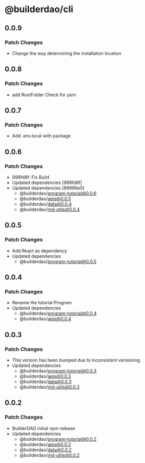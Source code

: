# @builderdao/cli

## 0.0.9

### Patch Changes

- Change the way determining the installation location

## 0.0.8

### Patch Changes

- add RootFolder Check for yarn

## 0.0.7

### Patch Changes

- Add .env.local with package

## 0.0.6

### Patch Changes

- 998fd8f: Fix Build
- Updated dependencies [998fd8f]
- Updated dependencies [89996e0]
  - @builderdao/program-tutorial@0.0.6
  - @builderdao/apis@0.0.5
  - @builderdao/data@0.0.4
  - @builderdao/md-utils@0.0.4

## 0.0.5

### Patch Changes

- Add React as dependency
- Updated dependencies
  - @builderdao/program-tutorial@0.0.5

## 0.0.4

### Patch Changes

- Rename the tutorial Program
- Updated dependencies
  - @builderdao/program-tutorial@0.0.4
  - @builderdao/apis@0.0.4

## 0.0.3

### Patch Changes

- This version has been bumped due to inconsistent versioning
- Updated dependencies
  - @builderdao/program-tutorial@0.0.3
  - @builderdao/apis@0.0.3
  - @builderdao/data@0.0.3
  - @builderdao/md-utils@0.0.3

## 0.0.2

### Patch Changes

- BuilderDAO initial npm release
- Updated dependencies
  - @builderdao/program-tutorial@0.0.2
  - @builderdao/apis@0.0.2
  - @builderdao/data@0.0.2
  - @builderdao/md-utils@0.0.2
